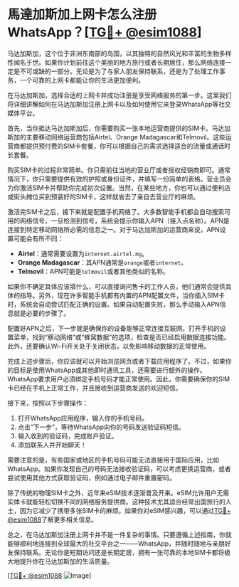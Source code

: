 # 馬達加斯加上网卡怎么注册WhatsApp？[[TG💪+ @esim1088](https://t.me/s/esim1088)]

马达加斯加，这个位于非洲东南部的岛国，以其独特的自然风光和丰富的生物多样性闻名于世。如果你计划前往这个美丽的地方旅行或者长期居住，那么网络连接一定是不可或缺的一部分。无论是为了与家人朋友保持联系，还是为了处理工作事务，一个可靠的上网卡都能让你的生活更加便利。

在马达加斯加，选择合适的上网卡并成功注册是享受网络服务的第一步。这里我们将详细讲解如何在马达加斯加注册上网卡以及如何使用它来登录WhatsApp等社交媒体平台。

首先，当你抵达马达加斯加后，你需要购买一张本地运营商提供的SIM卡。马达加斯加的主要移动网络运营商包括Airtel、Orange Madagascar和Telmovil。这些运营商都提供预付费的SIM卡套餐，你可以根据自己的需求选择适合的流量或通话时长套餐。

购买SIM卡的过程非常简单。你只需前往当地的营业厅或者授权经销商即可。通常情况下，你只需要提供有效的护照或身份证件，并填写一份简单的表格。营业员会为你激活SIM卡并帮助你完成初次设置。当然，在某些地方，你也可以通过便利店或街头摊位买到预装好的SIM卡，这样就省去了亲自去营业厅的麻烦。

激活完SIM卡之后，接下来就是配置手机网络了。大多数智能手机都会自动搜索可用的网络信号，一旦检测到信号，系统会提示你输入APN（接入点名称）。APN是连接到特定移动网络所必需的信息之一。对于马达加斯加的运营商来说，APN设置可能会有所不同：

- **Airtel**：通常需要设置为`internet.airtel.mg`。
- **Orange Madagascar**：其APN通常是`orange`或者`internet`。
- **Telmovil**：APN可能是`telmovil`或者其他类似的名称。

如果你不确定具体应该填什么，可以直接询问售卡的工作人员，他们通常会提供具体的指导。另外，现在许多智能手机都有内置的APN配置文件，当你插入SIM卡时，系统会自动尝试匹配正确的设置。如果自动配置失败，那么手动输入APN信息就是必要的步骤了。

配置好APN之后，下一步就是确保你的设备能够正常连接互联网。打开手机的设置菜单，找到“移动网络”或“蜂窝数据”的选项，检查是否已经启用数据连接功能。此外，还要确认Wi-Fi开关处于关闭状态，以免影响移动数据的正常使用。

完成上述步骤后，你应该就可以开始浏览网页或者下载应用程序了。不过，如果你的目标是使用WhatsApp或其他即时通讯工具，还需要进行额外的操作。WhatsApp要求用户必须绑定手机号码才能正常使用。因此，你需要确保你的SIM卡已经在手机上正常工作，并且接收到运营商发送的欢迎短信。

接下来，按照以下步骤操作：

1. 打开WhatsApp应用程序，输入你的手机号码。
2. 点击“下一步”，等待WhatsApp向你的号码发送验证码短信。
3. 输入收到的验证码，完成账户验证。
4. 添加联系人并开始聊天！

需要注意的是，有些国家或地区的手机号码可能无法直接用于国际应用，比如WhatsApp。如果你发现自己的号码无法接收验证码，可以考虑更换运营商，或者尝试使用其他方式获取验证码，例如通过电子邮件重置密码。

除了传统的物理SIM卡之外，近年来eSIM技术逐渐普及开来。eSIM允许用户无需实体卡就能轻松切换不同的网络服务提供商。这种技术尤其适合经常出国旅行的人士，因为它减少了携带多张SIM卡的麻烦。如果你对eSIM感兴趣，可以通过[TG💪+ @esim1088](https://t.me/s/esim1088)了解更多相关信息。

总之，在马达加斯加注册上网卡并不是一件复杂的事情。只要遵循上述指南，你就能够顺利地连接到全球最大的社交平台之一——WhatsApp，并随时随地与亲朋好友保持联系。无论你是短期访问还是长期定居，拥有一张可靠的本地SIM卡都将极大地提升你在马达加斯加的生活质量。

[[TG💪+ @esim1088](https://t.me/s/esim1088) ![Image](https://i.postimg.cc/4NQfJmqS/Snipaste-2025-05-13-00-14-12.png)]